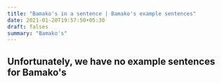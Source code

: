 ```yaml
---
title: "Bamako's in a sentence | Bamako's example sentences"
date: 2021-01-20T19:57:50+05:30
draft: falses
summary: "Bamako's"
---
```

## Unfortunately, we have no example sentences for Bamako's                 
